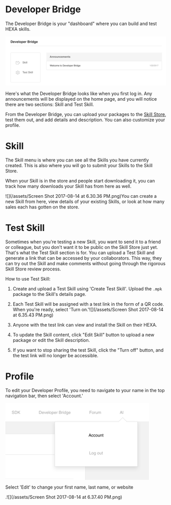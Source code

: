 # Developer Bridge

The Developer Bridge is your "dashboard" where you can build and test HEXA skills.

 <img src="/assets/Screen Shot 2017-08-14 at 6.25.24 PM.png">

Here's what the Developer Bridge looks like when you first log in. Any announcements will be displayed on the home page, and you will notice there are two sections: Skill and Test Skill.

From the Developer Bridge, you can upload your packages to the [Skill Store](/Introduction/skillstore.md), test them out, and add details and description. You can also customize your profile.

# Skill

The Skill menu is where you can see all the Skills you have currently created. This is also where you will go to submit your Skills to the Skill Store.

When your Skill is in the store and people start downloading it, you can track how many downloads your Skill has from here as well.

![](/assets/Screen Shot 2017-08-14 at 6.30.36 PM.png)You can create a new Skill from here, view details of your existing Skills, or look at how many sales each has gotten on the store.

# Test Skill

Sometimes when you're testing a new Skill, you want to send it to a friend or colleague, but you don't want it to be public on the Skill Store just yet. That's what the Test Skill section is for. You can upload a Test Skill and generate a link that can be accessed by your collaborators. This way, they can try out the Skill and make comments without going through the rigorous Skill Store review process.

How to use Test Skill:

1. Create and upload a Test Skill using 'Create Test Skill'. Upload the `.mpk` package to the Skill's details page.

2. Each Test Skill will be assigned with a test link in the form of a QR code. When you're ready, select 'Turn on.'![](/assets/Screen Shot 2017-08-14 at 6.35.43 PM.png)

3. Anyone with the test link can view and install the Skill on their HEXA.

4. To update the Skill content, click "Edit Skill" button to upload a new package or edit the Skill description.

5. If you want to stop sharing the test Skill, click the "Turn off" button, and the test link will no longer be accessible.

# Profile

To edit your Developer Profile, you need to navigate to your name in the top navigation bar, then select 'Account.'

<img src="/assets/Screen Shot 2017-08-14 at 6.37.19 PM.png" align="center" width=450>

Select 'Edit' to change your first name, last name, or website

.![](/assets/Screen Shot 2017-08-14 at 6.37.40 PM.png)
